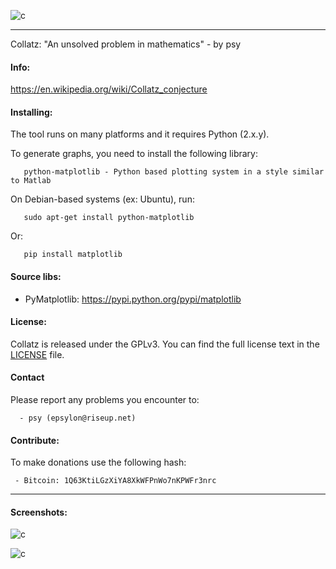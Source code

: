 
![c](https://03c8.net/images/collatz_banner.png)

----------

Collatz: "An unsolved problem in mathematics" - by psy 

#### Info:

 https://en.wikipedia.org/wiki/Collatz_conjecture

#### Installing:

 The tool runs on many platforms and it requires Python (2.x.y).

 To generate graphs, you need to install the following library:

       python-matplotlib - Python based plotting system in a style similar to Matlab

 On Debian-based systems (ex: Ubuntu), run: 

       sudo apt-get install python-matplotlib

 Or:
       
       pip install matplotlib

####  Source libs:

 * PyMatplotlib: https://pypi.python.org/pypi/matplotlib

#### License:

 Collatz is released under the GPLv3. You can find the full license text 
 in the [LICENSE](./LICENSE) file.

#### Contact

 Please report any problems you encounter to:

      - psy (epsylon@riseup.net)

#### Contribute: 

 To make donations use the following hash:
  
     - Bitcoin: 1Q63KtiLGzXiYA8XkWFPnWo7nKPWFr3nrc

----------

####  Screenshots:

  ![c](https://03c8.net/images/collatz_tree.png "Collatz Tree")

  ![c](https://03c8.net/images/collatz_graph.png "Collatz Graph")

